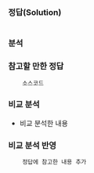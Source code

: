 ###   정답(Solution)
```java

```

###   분석


###   참고할 만한 정답
```java
    소스코드
```

###   비교 분석
-   비교 분석한 내용

###   비교 분석 반영
```java
    정답에 참고한 내용 추가
```